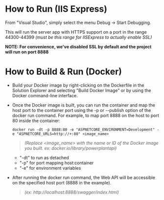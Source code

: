 # How to Run (IIS Express)

From "Visual Studio", simply select the menu Debug -> Start Debugging.

This will run the server app with HTTPS support on a port in the range 44300-44399 *(must be this range for IISExpress to actually enable SSL)*

**NOTE: For convenience, we've disabled SSL by default and the project will run on port 8888**

# How to Build & Run (Docker)

* Build your Docker image by right-clicking on the Dockerfile in the Solution Explorer and selecting "Build Docker Image" or by using the Docker command-line interface.

* Once the Docker image is built, you can run the container and map the host port to the container port using the -p or --publish option of the docker run command. For example, to map port 8888 on the host to port 80 inside the container:

  `docker run -dt -p 8888:80 -e "ASPNETCORE_ENVIRONMENT=Development" -e "ASPNETCORE_URLS=http://+:80" <image_name>`
  >*(Replace <image_name> with the name or ID of the Docker image you built. ex: docker.io/library/powerplantapi)*
  * "-dt" to run as detached
  * "-p" for port mapping host:container
  * "-e" for environment variables

* After running the docker run command, the Web API will be accessible on the specified host port (8888 in the example).
  >*(ex: http://localhost:8888/swagger/index.html)*
